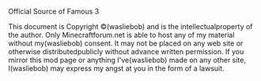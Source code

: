Official Source of Famous 3

This document is Copyright ©(wasliebob) and is the intellectualproperty of the author. 
Only Minecraftforum.net is able to host any of my material without my(wasliebob) consent. 
It may not be placed on any web site or otherwise distributedpublicly without advance written permission. 
If you mirror this mod page or anything I've(wasliebob) made on any other site, I(wasliebob) may express my angst at you in the form of a lawsuit.